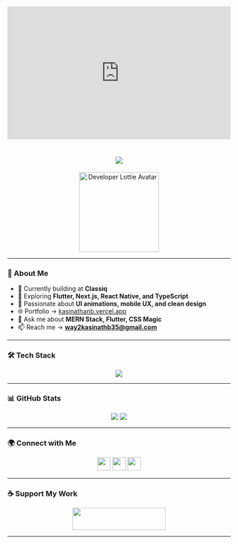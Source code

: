 <!-- Banner (using iframe Lottie embed) -->
<p align="center">
  <iframe src="https://lottie.host/?file=2dba3c7b-5047-4f25-b346-c440c1ae39bc/r8I4HxGCYO.json" style="width: 100%; height: 300px; border: none;"></iframe>
</p>

<h1 align="center">
  <img src="https://readme-typing-svg.herokuapp.com?font=Orbitron&size=30&duration=3000&color=F7F7F7&center=true&vCenter=true&width=600&lines=Hi+%F0%9F%91%8B%2C+I'm+Kasinathan!;Frontend+Developer+%7C+UI%2FUX+Lover;Building+Futuristic+UIs+and+Mobile+Apps" />
</h1>
<!-- Avatar with Lottie GIF -->
<p align="center">
  <img src="https://lottie.host/b5f685f3-5e3b-4d6a-ae7c-31f6b7bcb319/VIlWaqOUyP.gif" width="180" alt="Developer Lottie Avatar" />
</p>

---

### 🚀 About Me

- 🔭 Currently building at **Classiq**
- 🌱 Exploring **Flutter, Next.js, React Native, and TypeScript**
- 🎯 Passionate about **UI animations, mobile UX, and clean design**
- 🌐 Portfolio → [kasinathanb.vercel.app](https://kasinathanb.vercel.app)
- 💬 Ask me about **MERN Stack, Flutter, CSS Magic**
- 📫 Reach me → **way2kasinathb35@gmail.com**

---

### 🛠️ Tech Stack

<p align="center">
  <img src="https://skillicons.dev/icons?i=react,nextjs,flutter,dart,nodejs,js,ts,html,css,bootstrap,mongodb,firebase,mysql,figma,photoshop" />
</p>

---

### 📊 GitHub Stats

<p align="center">
  <img src="https://github-readme-stats.vercel.app/api?username=kasinathan28&theme=radical&show_icons=true" />
  <img src="https://github-readme-streak-stats.herokuapp.com/?user=kasinathan28&theme=radical" />
</p>

---

### 🌍 Connect with Me

<p align="center">
  <a href="https://www.linkedin.com/in/kasinathanb" target="_blank"><img src="https://skillicons.dev/icons?i=linkedin" height="30"/></a>
  <a href="https://instagram.com/kasi_na_than__" target="_blank"><img src="https://skillicons.dev/icons?i=instagram" height="30"/></a>
  <a href="https://discord.gg/#2391" target="_blank"><img src="https://skillicons.dev/icons?i=discord" height="30"/></a>
</p>

---

### ☕ Support My Work

<p align="center">
  <a href="https://www.buymeacoffee.com/kasinathanb" target="_blank">
    <img src="https://cdn.buymeacoffee.com/buttons/v2/default-yellow.png" width="210" height="50" />
  </a>
</p>

---


